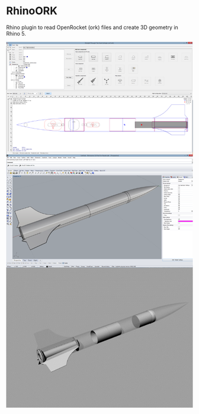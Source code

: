 # RhinoORK
Rhino plugin to read OpenRocket (ork) files and create 3D geometry in Rhino 5.

<img align="center" src="Documentation/Images/OpenRocketSample.png" />

<img align="center" src="Documentation/Images/RhinoSample.png" />

<img align="center" src="Documentation/Images/RhinoSampleBodyTubesTransparent.png" />

